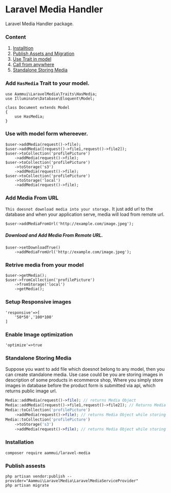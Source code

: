 # Laravel Media Handler
Laravel Media Handler package.

### Content
1. [Installtion](https://github.com/bedus-creation/laravel-media#installation)
2. [Publish Assets and Migration](https://github.com/bedus-creation/laravel-media#publish-assests)
3. [Use Trait in model](https://github.com/bedus-creation/laravel-media#add-hasmedia-trait-to-your-model)
4. [Call from anywhere](https://github.com/bedus-creation/laravel-media#use-with-model-form-whereever)
5. [Standalone Storing Media](https://github.com/bedus-creation/laravel-media#standalone-storing-media)

### Add ```HasMedia``` Trait to your model.
```
use Aammui\LaravelMedia\Traits\HasMedia;
use Illuminate\Database\Eloquent\Model;

class Document extends Model
{
    use HasMedia;
}
```
### Use with model form whereever.
```
$user->addMedia(request()->file);
$user->addMedia([request()->file1,request()->file2]);
$user->toCollection('profilePicture')
    ->addMedia(request()->file);
$user->toCollection('profilePicture')
    ->toStorage('s3')
    ->addMedia(request()->file);
$user->toCollection('profilePicture')
    ->toStorage('local')
    ->addMedia(request()->file);
```
### Add Media From URL
```This doesnot download media into your storage.``` It just add url to the database and when your application serve, media will load from remote url.
```
$user->addMediaFromUrl('http://example.com/image.jpeg');
```
##### Download and Add Media From Remote URL.
```
$user->setDownloadTrue()
    ->addMediaFromUrl('http://example.com/image.jpeg');
```

### Retrive media from your model
```
$user->getMedia();
$user->fromCollection('profilePicture')
    ->fromStorage('local')
    ->getMedia();
```
### Setup Responsive images
```
'responsive'=>[
    '50*50','100*100'
]
```
### Enable Image optimization
```
'optimize'=>true
```

### Standalone Storing Media
Suppose you want to add file which doesnot belong to any model, then you can create standalone media. Use case could be you are storing images in description of some products in ecommerce shop, Where you simply store images in database before the product form is submitted via api, which returns public image url. 

```php
Media::addMedia(request()->file); // returns Media Object
Media::addMedia([request()->file1,request()->file2]); // Returns Media Object Collection
Media::toCollection('profilePicture')
    ->addMedia(request()->file); // returns Media Object while storing grouping files in profilepicture
Media::toCollection('profilePicture')
    ->toStorage('s3')
    ->addMedia(request()->file); // returns Media Object while storing files in s3
``` 

### Installation
```
composer require aammui/laravel-media
```
### Publish assests
```
php artisan vendor:publish --provider="Aammui\LaravelMedia\LaravelMediaServiceProvider"
php artisan migrate
```
